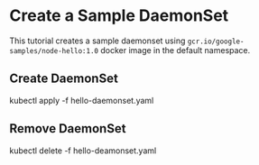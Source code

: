 # Create a Sample DaemonSet

This tutorial creates a sample daemonset using `gcr.io/google-samples/node-hello:1.0` docker image in the default namespace.

## Create DaemonSet
kubectl apply -f hello-daemonset.yaml

## Remove DaemonSet
kubectl delete -f hello-deamonset.yaml